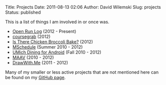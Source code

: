 Title: Projects
Date: 2011-08-13 02:06
Author: David Wilemski
Slug: projects
Status: published

<div>

This is a list of things I am involved in or once was.

</div>

  - [Open Run Log](http://openrunlog.org) (2012 - Present)
  - [coursegrab](https://github.com/davidwilemski/coursegrab) (2012)
  - [Is There Chicken Broccoli
    Bake?](http://istherechickenbroccolibake.com) (2012)
  - [MSchedule](http://mschedule.com) (Summer 2010 - 2012)
  - [UMich Dining for
    Android](http://davidwilemski.com/umichdining) (Fall 2010 - 2012)
  - [MAAV](http://maav.engin.umich.edu) (2010 - 2012)
  - [DrawWith.Me](http://drawwith.me/) (2011 - 2012)

<div>

Many of my smaller or less active projects that are not mentioned here
can be found on my [GitHub page](http://github.com/davidwilemski).

</div>
